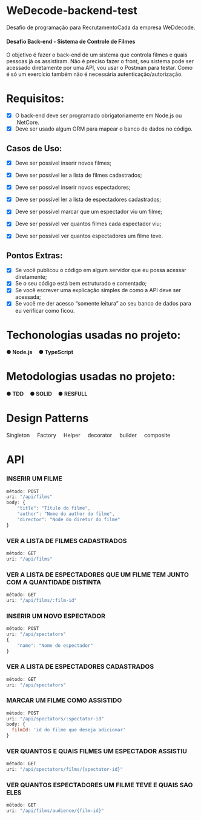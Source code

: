 # WeDecode-backend-test
Desafio de programação para RecrutamentoCada da empresa WeDdecode.
#### Desafio Back-end - Sistema de Controle de Filmes
O objetivo é fazer o back-end de um sistema que controla filmes e quais pessoas já os
assistiram. Não é preciso fazer o front, seu sistema pode ser acessado diretamente por uma
API, vou usar o Postman para testar.
Como é só um exercício também não é necessária autenticação/autorização.
# Requisitos:
- [x] O back-end deve ser programado obrigatoriamente em Node.js ou .NetCore.
- [x] Deve ser usado algum ORM para mapear o banco de dados no código.
## Casos de Uso:
- [x] Deve ser possível inserir novos filmes;
- [x] Deve ser possível ler a lista de filmes cadastrados;
- [x] Deve ser possível inserir novos espectadores;

- [x] Deve ser possível ler a lista de espectadores cadastrados;
- [x] Deve ser possível marcar que um espectador viu um filme;
- [x] Deve ser possível ver quantos filmes cada espectador viu;
- [x] Deve ser possível ver quantos espectadores um filme teve.
## Pontos Extras:
- [x] Se você publicou o código em algum servidor que eu possa acessar diretamente;
- [x] Se o seu código está bem estruturado e comentado;
- [x] Se você escrever uma explicação simples de como a API deve ser acessada;
- [x] Se você me der acesso “somente leitura” ao seu banco de dados para eu verificar
como ficou.

# Techonologias usadas no projeto:
####    ● Node.js &nbsp; &nbsp;  ● TypeScript
# Metodologias usadas no projeto:
####    ● TDD &nbsp; &nbsp; ● SOLID  &nbsp; &nbsp; ● RESFULL
# Design Patterns
Singleton &nbsp; &nbsp;
Factory &nbsp; &nbsp;
Helper &nbsp; &nbsp;
decorator &nbsp; &nbsp;
builder &nbsp; &nbsp;
composite &nbsp; &nbsp;

# API  
### INSERIR UM FILME  


```javascript
método: POST
uri: "/api/films"
body: {   
    "title": "Título do filme",
    "author": "Nome do author do filme",
    "director": "Node do diretor do filme"
}
```
  
  
### VER A LISTA DE FILMES CADASTRADOS
```javascript
método: GET 
uri: "/api/films"
```


### VER A LISTA DE ESPECTADORES QUE UM FILME TEM JUNTO COM A QUANTIDADE DISTINTA
```javascript
método: GET 
uri: "/api/films/:film-id" 
```

### INSERIR UM NOVO ESPECTADOR
```javascript
método: POST 
uri: "/api/spectators"
{   
    "name": "Nome do espectador"
}
```


### VER A LISTA DE ESPECTADORES CADASTRADOS
```javascript
método: GET 
uri: "/api/spectators"
```

### MARCAR UM FILME COMO ASSISTIDO
```javascript
método: POST 
uri: "/api/spectators/:spectator-id"
body: {
  filmId: 'id do filme que deseja adicionar'
}
```

### VER QUANTOS E QUAIS FILMES UM ESPECTADOR ASSISTIU
```javascript
método: GET 
uri: "/api/spectators/films/{spectator-id}"
```

### VER QUANTOS ESPECTADORES UM FILME TEVE E QUAIS SAO ELES
```javascript
método: GET 
uri: "/api/films/audience/{film-id}"
```
